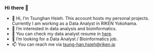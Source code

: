 ### Hi there 👋

- 👋 Hi, I’m Tsunghan Hsieh. This account hosts my personal projects. Currently I am working as a Data Analyst in RIKEN Yokohama.
- 👀 I’m interested in data analysis and bioinformatics.
- 🌱 You can check my data analyst resume in [here]().
- 💞️ I’m looking for a Data Analyst / Bioinformatics job.
- 📫 You can reach me via tsung-han.hsieh@riken.jp

<!---
TsunghanHsieh/TsunghanHsieh is a ✨ special ✨ repository because its `README.md` (this file) appears on your GitHub profile.
You can click the Preview link to take a look at your changes.
--->
